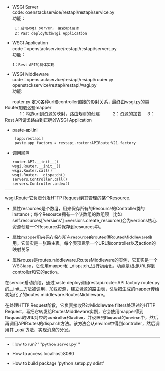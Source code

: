
 - WSGI Server    
 code: openstackservice/restapi/restapi/service.py    
 功能：
 
        1：启动wsgi server， 接受api请求        
        2：Past deploy加载wsgi Application  
        
 - WSGI Application    
 code：openstackservice/restapi/restapi/servers.py    
 功能：
 
       1：Rest API的具体实现    
    
 - WSGI Middleware    
 code：openstackservice/restapi/restapi/router.py 
       openstackservice/restapi/restapi/wsgi.py    
 功能:
       
       router.py 定义各种url和controller直接的影射关系，最终由wsgi.py的类Router加载这些mapper         
       
       1：构造url到资源的映射，路由规则的创建    
       2：资源的加载    
       3：Rest API请求路由到正确的WSGI Application    
   
 - paste-api.ini  
 
        [app:restapi]    
        paste.app_factory = restapi.router:APIRouterV21.factory    


- 调用顺序  

      router.API.__init__()    
      wsgi.Router.__init__()    
      wsgi.Router.call()    
      wsgi.Router.__dispatch()        
      servers.Controller.call()    
      servers.Controller.index()        

----------
wsgi.Router它负责分发HTTP Request到其管理的某个Resource.    

 - 属性resources是个数组，用来保存所有的Resource的Controller类的instance；每个Resource拥有一个该数组的数组项，比如self.resources['versions'] =versions.create_resource()会为versions核心资源创建一个Resource并保存到resources中。
 
 - 属性mapper用来保存保存所有resource的routes供RoutesMiddleware使用。它其实是一张路由表。每个表项表示一个URL和controller以及action的映射关系
 
 - 属性routes是routes.middleware.RoutesMiddleware的实例，它其实是一个WSGIapp，它使用mapper和 _dispatch_进行初始化。功能是根据URL得到 controller和它的action。

在service启动阶段，通过paste deploy调用restapi.router:API.factory
router.py的__init__方法被调用，加载资源，建立资源的路由表，然后把生成的mapper传给初始化了的routes.middleware.RoutesMiddleware。

在处理HTTP Request阶段，它负责接收经过Middleware filters处理过的HTTP Request，再把它转发给RoutesMiddleware实例，它会使用mapper得到 Request的URL对应的controller和action，并设置到Request的environ中，然后再调用APIRoutes的dispatch方法。该方法会从environ中得到controller，然后调用其 __call_ 方法，实现消息的分发。

----------
* How to run?
'''python server.py'''
* How to access
localhost:8080

* How to build package
'python setup.py sdist'

